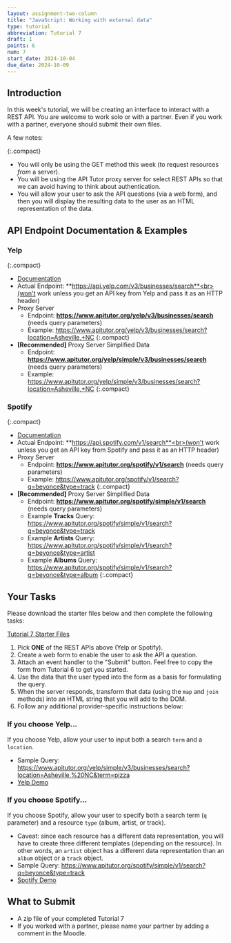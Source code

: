 ```yaml
---
layout: assignment-two-column
title: "JavaScript: Working with external data"
type: tutorial
abbreviation: Tutorial 7
draft: 1
points: 6
num: 7
start_date: 2024-10-04
due_date: 2024-10-09
---
```


## Introduction
In this week's tutorial, we will be creating an interface to interact with a REST API. You are welcome to work solo or with a partner. Even if you work with a partner, everyone should submit their own files. 

A few notes:

{:.compact}
* You will only be using the GET method this week (to request resources *from* a server).
* You will be using the API Tutor proxy server for select REST APIs so that we can avoid having to think about authentication. 
* You will allow your user to ask the API questions (via a web form), and then you will display the resulting data to the user as an HTML representation of the data.

## API Endpoint Documentation & Examples

### Yelp

{:.compact}
* <a href="https://docs.developer.yelp.com/reference/v3_business_search" target="_blank" target="_blank">Documentation</a>
* Actual Endpoint: **https://api.yelp.com/v3/businesses/search**<br>(won't work unless you get an API key from Yelp and pass it as an HTTP header)
* Proxy Server
    * Endpoint: **https://www.apitutor.org/yelp/v3/businesses/search** (needs query parameters)
    * Example:  <a href="https://www.apitutor.org/yelp/v3/businesses/search?location=Asheville,+NC" target="_blank">https://www.apitutor.org/yelp/v3/businesses/search?location=Asheville,+NC</a>
    {:.compact}
* **[Recommended]** Proxy Server Simplified Data
    * Endpoint: **https://www.apitutor.org/yelp/simple/v3/businesses/search** (needs query parameters)
    * Example:  <a href="https://www.apitutor.org/yelp/simple/v3/businesses/search?location=Asheville,+NC" target="_blank">https://www.apitutor.org/yelp/simple/v3/businesses/search?location=Asheville,+NC</a>
    {:.compact}


### Spotify

{:.compact}
* <a href="https://developer.spotify.com/documentation/web-api/reference/#/operations/search" target="_blank">Documentation</a>
* Actual Endpoint: **https://api.spotify.com/v1/search**<br>(won't work unless you get an API key from Spotify and pass it as an HTTP header)
* Proxy Server
    * Endpoint: **https://www.apitutor.org/spotify/v1/search** (needs query parameters)
    * Example:  <a href="https://www.apitutor.org/spotify/v1/search?q=beyonce&type=track" target="_blank">https://www.apitutor.org/spotify/v1/search?q=beyonce&type=track</a>
    {:.compact}
* **[Recommended]** Proxy Server Simplified Data
    * Endpoint: **https://www.apitutor.org/spotify/simple/v1/search** (needs query parameters)
    * Example **Tracks** Query:<br><a href="https://www.apitutor.org/spotify/simple/v1/search?q=beyonce&type=track" target="_blank">https://www.apitutor.org/spotify/simple/v1/search?q=beyonce&type=track</a>
    * Example **Artists** Query:<br><a href="https://www.apitutor.org/spotify/simple/v1/search?q=beyonce&type=artist" target="_blank">https://www.apitutor.org/spotify/simple/v1/search?q=beyonce&type=artist</a>
    * Example **Albums** Query:<br><a href="https://www.apitutor.org/spotify/simple/v1/search?q=beyonce&type=album" target="_blank">https://www.apitutor.org/spotify/simple/v1/search?q=beyonce&type=album</a>
    {:.compact}


## Your Tasks

Please download the starter files below and then complete the following tasks:

<a href="/spring2023/course-files/tutorials/tutorial07.zip" class="nu-button">Tutorial 7 Starter Files<i class="fas fa-download"></i></a> 


1. Pick **ONE** of the REST APIs above (Yelp or Spotify).
1. Create a web form to enable the user to ask the API a question.
1. Attach an event handler to the "Submit" button. Feel free to copy the form from Tutorial 6 to get you started.
1. Use the data that the user typed into the form as a basis for formulating the query.
1. When the server responds, transform that data (using the `map` and `join` methods) into an HTML string that you will add to the DOM.
1. Follow any additional provider-specific instructions below:

### If you choose Yelp...
If you choose Yelp, allow your user to input both a search `term` and a `location`.

* Sample Query: <a href="https://www.apitutor.org/yelp/simple/v3/businesses/search?location=Asheville,%20NC&term=pizza" target="_blank">https://www.apitutor.org/yelp/simple/v3/businesses/search?location=Asheville,%20NC&term=pizza</a>
* <a href="/spring2023/course-files/tutorials/tutorial06/answers/yelp/">Yelp Demo</a>


### If you choose Spotify...
If you choose Spotify, allow your user to specify both a search term (`q` parameter) and a resource `type` (album, artist, or track).

* Caveat: since each resource has a different data representation, you will have to create three different templates (depending on the resource). In other words, an `artist` object has a different data representation than an `album` object or a `track` object.
* Sample Query: <a href="https://www.apitutor.org/spotify/simple/v1/search?q=beyonce&type=track" target="_blank">https://www.apitutor.org/spotify/simple/v1/search?q=beyonce&type=track</a>
* <a href="/spring2023/course-files/tutorials/tutorial06/answers/spotify/">Spotify Demo</a>



## What to Submit
* A zip file of your completed Tutorial 7
* If you worked with a partner, please name your partner by adding a comment in the Moodle.